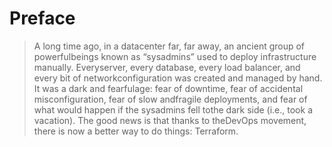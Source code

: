 

# Preface



> A long time ago, in a datacenter far, far away, an ancient group of powerfulbeings known as “sysadmins” used to deploy infrastructure manually. Everyserver, every database, every load balancer, and every bit of networkconfiguration was created and managed by hand. It was a dark and fearfulage: fear of downtime, fear of accidental misconfiguration, fear of slow andfragile deployments, and fear of what would happen if the sysadmins fell tothe dark side (i.e., took a vacation). The good news is that thanks to theDevOps movement, there is now a better way to do things: Terraform.




